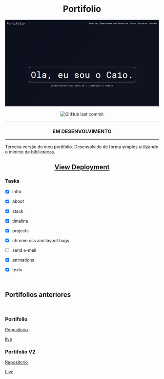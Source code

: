 <h1 align="center">Portifolio</h1>

![intro](./imgs/homePage.png) 

<div align="center">

![GitHub last commit](https://img.shields.io/github/last-commit/CaioCDJ/PortifolioV3)

</div>

----

<h3 align="center">EM DESENVOLVIMENTO</h3>

----

Terceira versão do meu portifolio.
Desenvolvido de forma simples utilizando o minimo de bibiliotecas. 


<h2 align="center">

[View Deployment](https://portifoliocaiocdj.000webhostapp.com/)
</h2>


### Tasks

- [X] intro

- [X] about

- [X] stack

- [x] timeline

- [x] projects

- [X] chrome css and layout bugs

- [ ] send e-mail

- [X] animations

- [X] texts

<br>

## Portifolios anteriores 

<br>

### Portifolio 


[Repositorio](https://github.com/CaioCDJ/Portifoliowww.google.com) 

[live](https://caiocdj.github.io/Portifolio/)


### Portifolio V2

[Repositorio](https://github.com/CaioCDJ/PortifolioV2)

[Live](https://caiocdj.github.io/PortifolioV2/)

